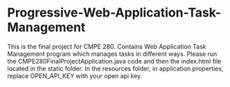 # Progressive-Web-Application-Task-Management
This is the final project for CMPE 280. Contains Web Application Task Management program which manages tasks in different ways. 
Please run the CMPE280FinalProjectApplication.java code and then the index.html file located in the static folder. 
In the resources folder, in application.properties, replace OPEN_API_KEY with your open api key.  
